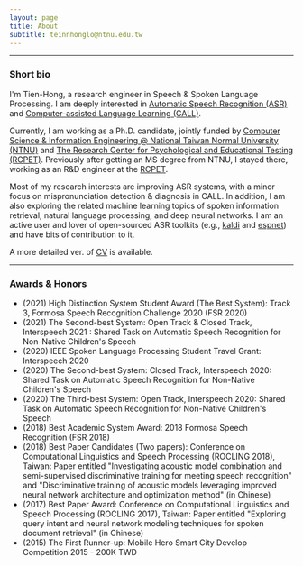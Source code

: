 ```yaml
---
layout: page
title: About
subtitle: teinnhonglo@ntnu.edu.tw
---
```


-------------------
### Short bio
I'm Tien-Hong, a research engineer in Speech & Spoken Language Processing. I am deeply interested in [Automatic Speech Recognition (ASR)](https://en.wikipedia.org/wiki/Speech_recognition) and [Computer-assisted Language Learning (CALL)](https://en.wikipedia.org/wiki/Computer-assisted_language_learning).

Currently, I am working as a Ph.D. candidate, jointly funded by [Computer Science & Information Engineering @ National Taiwan Normal University (NTNU)](https://www.csie.ntnu.edu.tw/) and [The Research Center for Psychological and Educational Testing (RCPET)](https://en.ntnu.edu.tw/p-centerrcp.php). Previously after getting an MS degree from NTNU, I stayed there, working as an R&D engineer at the [RCPET](https://en.ntnu.edu.tw/p-centerrcp.php).

Most of my research interests are improving ASR systems, with a minor focus on mispronunciation detection & diagnosis in CALL. In addition, I am also exploring the related machine learning topics of spoken information retrieval, natural language processing, and deep neural networks. I am an active user and lover of open-sourced ASR toolkits (e.g., [kaldi](http://kaldi-asr.org) and [espnet](https://espnet.github.io/espnet)) and have bits of contribution to it.

A more detailed ver. of [CV](https://drive.google.com/file/d/1bWguMtohTvcIdl1y_ii-H-rU7VOmXiuj/view) is available.

-------------------
### Awards & Honors
* (2021) High Distinction System Student Award (The Best System): Track 3, Formosa Speech Recognition Challenge 2020 (FSR 2020)
* (2021) The Second-best System: Open Track & Closed Track, Interspeech 2021 : Shared Task on Automatic Speech Recognition for Non-Native Children's Speech
* (2020) IEEE Spoken Language Processing Student Travel Grant: Interspeech 2020
* (2020) The Second-best System: Closed Track, Interspeech 2020: Shared Task on Automatic Speech Recognition for Non-Native Children's Speech
* (2020) The Third-best System: Open Track, Interspeech 2020: Shared Task on Automatic Speech Recognition for Non-Native Children's Speech
* (2018) Best Academic System Award: 2018 Formosa Speech Recognition (FSR 2018)
* (2018) Best Paper Candidates (Two papers): Conference on Computational Linguistics and Speech Processing (ROCLING 2018), Taiwan: Paper entitled "Investigating acoustic model combination and semi-supervised discriminative training for meeting speech recognition" and "Discriminative training of acoustic models leveraging improved neural network architecture and optimization method" (in Chinese)
* (2017) Best Paper Award: Conference on Computational Linguistics and Speech Processing (ROCLING 2017), Taiwan: Paper entitled "Exploring query intent and neural network modeling techniques for spoken document retrieval" (in Chinese)
* (2015) The First Runner-up: Mobile Hero Smart City Develop Competition 2015 - 200K TWD
